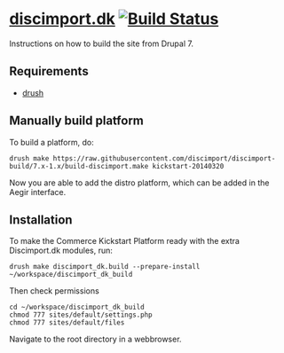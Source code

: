 [discimport.dk](http://discimport.dk) [![Build Status](https://travis-ci.org/discimport/discimport-build.svg?branch=7.x-1.x)](https://travis-ci.org/discimport/discimport-build)
==

Instructions on how to build the site from Drupal 7.

Requirements
------------

* [drush](http://drupal.org/project/drush)

Manually build platform
-----------------------

To build a platform, do:

    drush make https://raw.githubusercontent.com/discimport/discimport-build/7.x-1.x/build-discimport.make kickstart-20140320
    
Now you are able to add the distro platform, which can be added in the Aegir interface.

Installation
------------

To make the Commerce Kickstart Platform ready with the extra Discimport.dk modules, run:

    drush make discimport_dk.build --prepare-install ~/workspace/discimport_dk_build

Then check permissions
    
    cd ~/workspace/discimport_dk_build
    chmod 777 sites/default/settings.php
    chmod 777 sites/default/files

Navigate to the root directory in a webbrowser.
